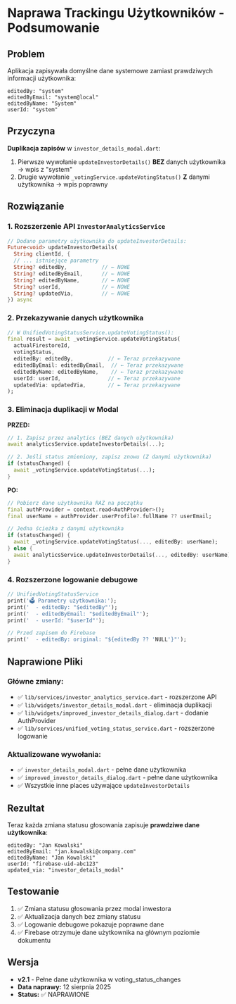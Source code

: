 # Naprawa Trackingu Użytkowników - Podsumowanie

## Problem
Aplikacja zapisywała domyślne dane systemowe zamiast prawdziwych informacji użytkownika:
```
editedBy: "system"
editedByEmail: "system@local"  
editedByName: "System"
userId: "system"
```

## Przyczyna
**Duplikacja zapisów** w `investor_details_modal.dart`:
1. Pierwsze wywołanie `updateInvestorDetails()` **BEZ** danych użytkownika → wpis z "system"
2. Drugie wywołanie `_votingService.updateVotingStatus()` **Z** danymi użytkownika → wpis poprawny

## Rozwiązanie

### 1. Rozszerzenie API `InvestorAnalyticsService`
```dart
// Dodano parametry użytkownika do updateInvestorDetails:
Future<void> updateInvestorDetails(
  String clientId, {
  // ... istniejące parametry
  String? editedBy,           // ← NOWE
  String? editedByEmail,      // ← NOWE  
  String? editedByName,       // ← NOWE
  String? userId,             // ← NOWE
  String? updatedVia,         // ← NOWE
}) async
```

### 2. Przekazywanie danych użytkownika
```dart
// W UnifiedVotingStatusService.updateVotingStatus():
final result = await _votingService.updateVotingStatus(
  actualFirestoreId,
  votingStatus,
  editedBy: editedBy,           // ← Teraz przekazywane
  editedByEmail: editedByEmail,  // ← Teraz przekazywane
  editedByName: editedByName,    // ← Teraz przekazywane
  userId: userId,               // ← Teraz przekazywane
  updatedVia: updatedVia,       // ← Teraz przekazywane
);
```

### 3. Eliminacja duplikacji w Modal
**PRZED:**
```dart
// 1. Zapisz przez analytics (BEZ danych użytkownika) 
await analyticsService.updateInvestorDetails(...);

// 2. Jeśli status zmieniony, zapisz znowu (Z danymi użytkownika)
if (statusChanged) {
  await _votingService.updateVotingStatus(...);
}
```

**PO:**
```dart
// Pobierz dane użytkownika RAZ na początku
final authProvider = context.read<AuthProvider>();
final userName = authProvider.userProfile?.fullName ?? userEmail;

// Jedna ścieżka z danymi użytkownika
if (statusChanged) {
  await _votingService.updateVotingStatus(..., editedBy: userName);
} else {
  await analyticsService.updateInvestorDetails(..., editedBy: userName);
}
```

### 4. Rozszerzone logowanie debugowe
```dart
// UnifiedVotingStatusService
print('🗳️ Parametry użytkownika:');
print('  - editedBy: "$editedBy"');
print('  - editedByEmail: "$editedByEmail"'); 
print('  - userId: "$userId"');

// Przed zapisem do Firebase
print('  - editedBy: original: "${editedBy ?? 'NULL'}"');
```

## Naprawione Pliki

### Główne zmiany:
- ✅ `lib/services/investor_analytics_service.dart` - rozszerzone API
- ✅ `lib/widgets/investor_details_modal.dart` - eliminacja duplikacji
- ✅ `lib/widgets/improved_investor_details_dialog.dart` - dodanie AuthProvider
- ✅ `lib/services/unified_voting_status_service.dart` - rozszerzone logowanie

### Aktualizowane wywołania:
- ✅ `investor_details_modal.dart` - pełne dane użytkownika
- ✅ `improved_investor_details_dialog.dart` - pełne dane użytkownika
- ✅ Wszystkie inne places używające `updateInvestorDetails`

## Rezultat
Teraz każda zmiana statusu głosowania zapisuje **prawdziwe dane użytkownika**:
```
editedBy: "Jan Kowalski"
editedByEmail: "jan.kowalski@company.com"
editedByName: "Jan Kowalski" 
userId: "firebase-uid-abc123"
updated_via: "investor_details_modal"
```

## Testowanie
1. ✅ Zmiana statusu głosowania przez modal inwestora
2. ✅ Aktualizacja danych bez zmiany statusu
3. ✅ Logowanie debugowe pokazuje poprawne dane
4. ✅ Firebase otrzymuje dane użytkownika na głównym poziomie dokumentu

## Wersja
- **v2.1** - Pełne dane użytkownika w voting_status_changes
- **Data naprawy:** 12 sierpnia 2025
- **Status:** ✅ NAPRAWIONE
